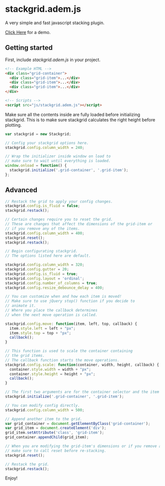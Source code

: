 # stackgrid.adem.js

A very simple and fast javascript stacking plugin.

[Click Here](http://heyadem.github.io/stackgrid/) for a demo.

## Getting started

First, include _stackgrid.adem.js_ in your project.

```html
<!-- Example HTML -->
<div class="grid-container">
  <div class="grid-item">...</div>
  <div class="grid-item">...</div>
  <div class="grid-item">...</div>
</div>

<!-- Scripts -->
<script src="js/stackgrid.adem.js"></script>
```

Make sure all the contents inside are fully loaded before initializing stackgrid.
This is to make sure stackgrid calculates the right height before plotting.

```javascript
var stackgrid = new Stackgrid;

// Config your stackgrid options here.
stackgrid.config.column_width = 240;

// Wrap the initializer inside window on load to
// make sure to wait until everything is loaded.
window.onload = function() {
  stackgrid.initialize('.grid-container', '.grid-item');
};
```

## Advanced

```javascript
// Restack the grid to apply your config changes.
stackgrid.config.is_fluid = false;
stackgrid.restack();

// Certain changes require you to reset the grid.
// These are changes that affect the dimensions of the grid-item or
// if you remove any of the items.
stackgrid.config.column_width = 400;
stackgrid.reset();
stackgrid.restack();

// Begin configurating stackgrid.
// The options listed here are default.

stackgrid.config.column_width = 320;
stackgrid.config.gutter = 20;
stackgrid.config.is_fluid = true;
stackgrid.config.layout = 'ordinal';
stackgrid.config.number_of_columns = true;
stackgrid.config.resize_debounce_delay = 400;

// You can customize when and how each item is moved!
// Make sure to use jQuery stop() function if you decide to
// animate it.
// Where you place the callback determines
// when the next move operation is called.

stackgrid.config.move: function(item, left, top, callback) {
  item.style.left = left + "px";
  item.style.top = top + "px";
  callback();
}

// This function is used to scale the container containing
// the grid items.
// The callback function starts the move operations.
stackgrid.config.scale: function(container, width, height, callback) {
  container.style.width = width + "px";
  container.style.height = height + "px";
  callback();
}

// The first two arguments are for the container selector and the item selector.
stackgrid.initialize('.grid-container', '.grid-item');

// You can modify config directly.
stackgrid.config.column_width = 500;

// Append another item to the grid.
var grid_container = document.getElementByClass('grid-container');
var grid_item = document.createElement('div');
grid_item.setAttribute('class', 'grid-item');
grid_container.appendChild(grid_item);

// When you are modifying the grid-item's dimensions or if you remove a grid-item,
// make sure to call reset before re-stacking.
stackgrid.reset();

// Restack the grid.
stackgrid.restack();
```

Enjoy!
